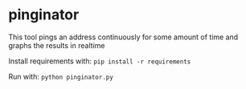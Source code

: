 # pinginator
This tool pings an address continuously for some amount of time and graphs the results in realtime

Install requirements with:
`pip install -r requirements`

Run with:
`python pinginator.py`
